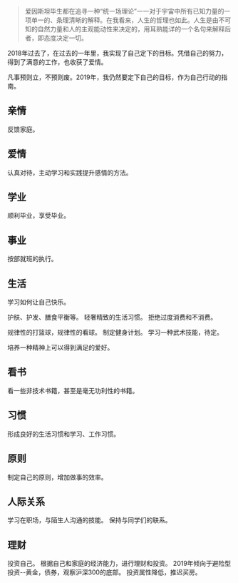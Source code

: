 > 爱因斯坦毕生都在追寻一种“统一场理论”一一对于宇宙中所有已知力量的一项单一的、条理清晰的解释。在我看来，人生的哲理也如此。人生是由不可知的自然力量和人的主观能动性来决定的，用耳熟能详的一个名句来解释后者，即态度决定一切。

2018年过去了，在过去的一年里，我实现了自己定下的目标。凭借自己的努力，得到了满意的工作，也收获了爱情。

凡事预则立，不预则废。2019年，我仍然要定下自己的目标，作为自己行动的指南。

## 亲情

反馈家庭。

## 爱情

认真对待，主动学习和实践提升感情的方法。

## 学业

顺利毕业，享受毕业。

## 事业

按部就班的执行。

## 生活

学习如何让自己快乐。

护肤、护发、膳食平衡等。
轻奢精致的生活习惯。
拒绝过度消费和不消费。

规律性的打篮球，规律性的看球。
制定健身计划。
学习一种武术技能，待定。

培养一种精神上可以得到满足的爱好。

## 看书

看一些非技术书籍，甚至是毫无功利性的书籍。

## 习惯

形成良好的生活习惯和学习、工作习惯。

## 原则

制定自己的原则，增加做事的效率。

## 人际关系

学习在职场，与陌生人沟通的技能。
保持与同学们的联系。

## 理财

投资自己。
根据自己和家庭的经济能力，进行理财和投资。
2019年倾向于避险型投资--黄金，债券，观察沪深300的底部。
投资属性降低，推迟买房。